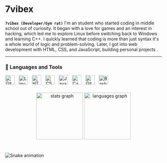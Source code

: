 # 7vibex

**`7vibex (Developer/Gym rat)`**
I'm an  student who started coding in middle school out of curiosity. It began with a love for games and an interest in hacking, which led me to explore Linux before switching back to Windows and learning C++. I quickly learned that coding is more than just syntax  it's a whole world of logic and problem-solving. Later, I got into web development with HTML, CSS, and JavaScript, building personal projects .


---

### 🧰 Languages and Tools


<img align="left" alt="Git" width="30px" style="padding-right:10px;" src="https://cdn.jsdelivr.net/gh/devicons/devicon/icons/git/git-original.svg" />
<img align="left" alt="Linux" width="30px" style="padding-right:10px;" src="https://cdn.jsdelivr.net/gh/devicons/devicon/icons/linux/linux-original.svg" />
<img align="left" alt="HTML" width="30px" style="padding-right:10px;" src="https://cdn.jsdelivr.net/gh/devicons/devicon/icons/html5/html5-plain.svg" />
<img align="left" alt="CSS" width="30px" style="padding-right:10px;" src="https://cdn.jsdelivr.net/gh/devicons/devicon/icons/css3/css3-plain.svg" />
<img align="left" alt="JavaScript" width="30px" style="padding-right:10px;" src="https://cdn.jsdelivr.net/gh/devicons/devicon/icons/javascript/javascript-plain.svg" />

<img align="left" alt="C++" width="30px" style="padding-right:10px;" src="https://cdn.jsdelivr.net/gh/devicons/devicon/icons/cplusplus/cplusplus-line.svg" />
<img align="left" alt="GitHub" width="30px" style="padding-right:10px;" src="https://cdn.jsdelivr.net/gh/devicons/devicon/icons/github/github-original.svg" />
<img align="left" alt="Bash" width="30px" style="padding-right:10px;" src="https://cdn.jsdelivr.net/gh/devicons/devicon/icons/bash/bash-original.svg" />
<br />

#
<div align="center">
  <img src="https://github-readme-stats.vercel.app/api?username=7vibex&hide_title=false&hide_rank=false&show_icons=true&include_all_commits=true&count_private=true&disable_animations=false&theme=dracula&locale=en&hide_border=false&order=1" height="150" alt="stats graph"  />
  <img src="https://github-readme-stats.vercel.app/api/top-langs?username=7vibex&locale=en&hide_title=false&layout=compact&card_width=320&langs_count=5&theme=dracula&hide_border=false&order=2" height="150" alt="languages graph"  />
</div>

#
<img src="https://raw.githubusercontent.com/7vibex/7vibex/main/snake.yml
" alt="Snake animation" />


###




<!--
<details>
 <summary><h3>7vibex Journey</h3></summary>
 I started my coding journey back in middle school as a student with a passion for games and a curiosity about how PCs work. At first, I got into Linux because I was fascinated by the idea of becoming a so-called "hacker." But eventually, I realized it was a bit too much for me at the time, so I switched back to Windows.

That's when I started learning my first programming language: C++. I chose it because I had heard it was used to make games. After learning the basics, I thought that was it — that knowing the language was enough. But I quickly discovered there's a lot more to programming than just the language itself… and that became my nightmare (still is, to be honest :) ).

Later, I moved on to web development and started learning HTML, CSS, and JavaScript. I practiced by creating cute little projects for my ex (you can see some of them on my profile). But eventually, she broke up with me  and here I am, still coding, still learning, and diving deeper into new languages. -->

